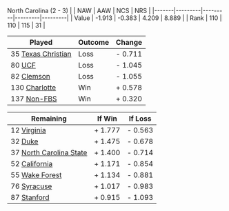North Carolina (2 - 3)
|       |   NAW   |   AAW   |   NCS   |   NRS   |
|-------|---------|---------|---------|---------|
| Value |  -1.913 |  -0.383 |   4.209 |   8.889 |
| Rank  |     110 |     110 |     115 |      31 |

| Played                    | Outcome    |  Change  |
|---------------------------|------------|----------|
|  35 [Texas Christian       ](TexasChristian)| Loss       | -  0.711 |
|  80 [UCF                   ](UCF)| Loss       | -  1.045 |
|  82 [Clemson               ](Clemson)| Loss       | -  1.055 |
| 130 [Charlotte             ](Charlotte)| Win        | +  0.578 |
| 137 [Non-FBS               ](NonFBS)| Win        | +  0.320 |

| Remaining                 |  If Win  |  If Loss |
|---------------------------|----------|----------|
|  12 [Virginia              ](Virginia)| +  1.777 | -  0.563 |
|  32 [Duke                  ](Duke)| +  1.475 | -  0.678 |
|  37 [North Carolina State  ](NorthCarolinaState)| +  1.400 | -  0.714 |
|  52 [California            ](California)| +  1.171 | -  0.854 |
|  55 [Wake Forest           ](WakeForest)| +  1.134 | -  0.881 |
|  76 [Syracuse              ](Syracuse)| +  1.017 | -  0.983 |
|  87 [Stanford              ](Stanford)| +  0.915 | -  1.093 |

